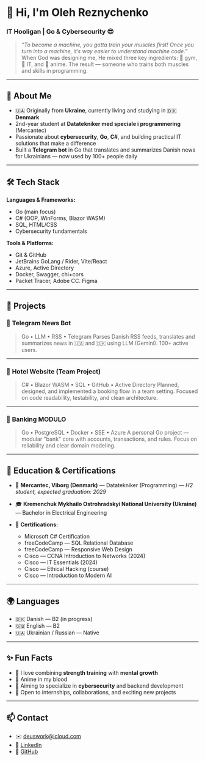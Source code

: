 # 👋 Hi, I'm Oleh Reznychenko

### IT Hooligan | Go & Cybersecurity 😎

> *“To become a machine, you gotta train your muscles first! Once you turn into a machine, it’s way easier to understand machine code.”*
> When God was designing me, He mixed three key ingredients: 💪 gym, 🧠 IT, and 🍥 anime.
> The result — someone who trains both muscles and skills in programming.

---

## 📍 About Me

* 🇺🇦 Originally from **Ukraine**, currently living and studying in 🇩🇰 **Denmark**
* 2nd-year student at **Datatekniker med speciale i programmering** (Mercantec)
* Passionate about **cybersecurity**, **Go**, **C#**, and building practical IT solutions that make a difference
* Built a **Telegram bot** in Go that translates and summarizes Danish news for Ukrainians — now used by 100+ people daily

---

## 🛠️ Tech Stack

**Languages & Frameworks:**

* Go (main focus)
* C# (OOP, WinForms, Blazor WASM)
* SQL, HTML/CSS
* Cybersecurity fundamentals

**Tools & Platforms:**

* Git & GitHub
* JetBrains GoLang / Rider, Vite/React
* Azure, Active Directory
* Docker, Swagger, chi+cors
* Packet Tracer, Adobe CC. Figma

---

## 🚀 Projects

### 📰 **Telegram News Bot**

> Go • LLM • RSS • Telegram
> Parses Danish RSS feeds, translates and summarizes news in 🇺🇦 and 🇩🇰 using LLM (Gemini). 100+ active users.

---

### 🏨 **Hotel Website (Team Project)**

> C# • Blazor WASM • SQL • GitHub • Active Directory
> Planned, designed, and implemented a booking flow in a team setting. Focused on code readability, testability, and clean architecture.

---

### 🏦 **Banking MODULO**

> Go • PostgreSQL • Docker • SSE • Azure
> A personal Go project — modular "bank" core with accounts, transactions, and rules. Focus on reliability and clear domain modeling.

---

## 🧠 Education & Certifications

* 📍 **Mercantec, Viborg (Denmark)** — Datatekniker (Programming) — *H2 student, expected graduation: 2029*
* 🎓 **Kremenchuk Mykhailo Ostrohradskyi National University (Ukraine)** — Bachelor in Electrical Engineering
* 📜 **Certifications:**

  * Microsoft C# Certification
  * freeCodeCamp — SQL Relational Database
  * freeCodeCamp — Responsive Web Design
  * Cisco — CCNA Introduction to Networks (2024)
  * Cisco — IT Essentials (2024)
  * Cisco — Ethical Hacking (course)
  * Cisco — Introduction to Modern AI

---

## 🌍 Languages

* 🇩🇰 Danish — B2 (in progress)
* 🇬🇧 English — B2
* 🇺🇦 Ukrainian / Russian — Native

---

## ✨ Fun Facts

* 🥇 I love combining **strength training** with **mental growth**
* 🍜 Anime in my blood
* 🔐 Aiming to specialize in **cybersecurity** and backend development
* 🧰 Open to internships, collaborations, and exciting new projects

---

## 📫 Contact

* ✉️ [deuswork@icloud.com](mailto:deuswork@icloud.com)
* 💼 [LinkedIn](https://www.linkedin.com/in/deusflow/)
* 🐙 [GitHub](https://deusflow.github.io/curriculumvitae/)


